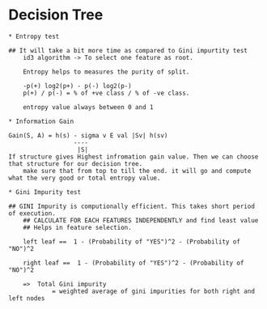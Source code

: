 # Decision Tree

    * Entropy test 

	## It will take a bit more time as compared to Gini impurtity test
        id3 algorithm -> To select one feature as root.

        Entropy helps to measures the purity of split.

        -p(+) log2(p+) - p(-) log2(p-)
        p(+) / p(-) = % of +ve class / % of -ve class.
        
        entropy value always between 0 and 1

    * Information Gain 
	
	Gain(S, A) = h(s) - sigma v E val |Sv| h(sv)
					  ----
					   |S|
	If structure gives Highest infromation gain value. Then we can choose that structure for our decision tree.
        make sure that from top to till the end. it will go and compute what the very good or total entropy value.

    * Gini Impurity test
	
	## GINI Impurity is computionally efficient. This takes short period of execution.
        ## CALCULATE FOR EACH FEATURES INDEPENDENTLY and find least value
        ## Helps in feature selection.

        left leaf ==  1 - (Probability of "YES")^2 - (Probability of "NO")^2

        right leaf ==  1 - (Probability of "YES")^2 - (Probability of "NO")^2

        =>  Total Gini impurity
                = weighted average of gini impurities for both right and left nodes
        
